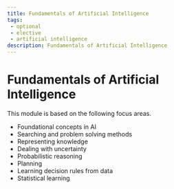 ```yaml
---
title: Fundamentals of Artificial Intelligence
tags: 
 - optional
 - elective
 - artificial intelligence
description: Fundamentals of Artificial Intelligence
---
```


# Fundamentals of Artificial Intelligence

This module is based on the following focus areas.
- Foundational concepts in AI
- Searching and problem solving methods
- Representing knowledge
- Dealing with uncertainty
- Probabilistic reasoning
- Planning
- Learning decision rules from data
- Statistical learning
